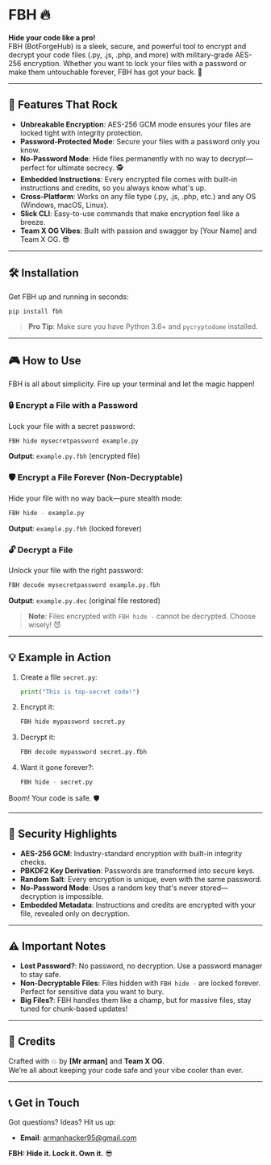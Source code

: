 # FBH 🔥

**Hide your code like a pro!**  
FBH (BotForgeHub) is a sleek, secure, and powerful tool to encrypt and decrypt your code files (.py, .js, .php, and more) with military-grade AES-256 encryption. Whether you want to lock your files with a password or make them untouchable forever, FBH has got your back. 💪

---

## 🚀 Features That Rock
- **Unbreakable Encryption**: AES-256 GCM mode ensures your files are locked tight with integrity protection.
- **Password-Protected Mode**: Secure your files with a password only you know.
- **No-Password Mode**: Hide files permanently with no way to decrypt—perfect for ultimate secrecy. 🕵️
- **Embedded Instructions**: Every encrypted file comes with built-in instructions and credits, so you always know what's up.
- **Cross-Platform**: Works on any file type (.py, .js, .php, etc.) and any OS (Windows, macOS, Linux).
- **Slick CLI**: Easy-to-use commands that make encryption feel like a breeze.
- **Team X OG Vibes**: Built with passion and swagger by [Your Name] and Team X OG. 😎

---

## 🛠️ Installation
Get FBH up and running in seconds:
```bash
pip install fbh
```

> **Pro Tip**: Make sure you have Python 3.6+ and `pycryptodome` installed.

---

## 🎮 How to Use
FBH is all about simplicity. Fire up your terminal and let the magic happen!

### 🔒 Encrypt a File with a Password
Lock your file with a secret password:
```bash
FBH hide mysecretpassword example.py
```
**Output**: `example.py.fbh` (encrypted file)

### 🛡️ Encrypt a File Forever (Non-Decryptable)
Hide your file with no way back—pure stealth mode:
```bash
FBH hide - example.py
```
**Output**: `example.py.fbh` (locked forever)

### 🔓 Decrypt a File
Unlock your file with the right password:
```bash
FBH decode mysecretpassword example.py.fbh
```
**Output**: `example.py.dec` (original file restored)

> **Note**: Files encrypted with `FBH hide -` cannot be decrypted. Choose wisely! 😈

---

## 💡 Example in Action
1. Create a file `secret.py`:
   ```python
   print("This is top-secret code!")
   ```
2. Encrypt it:
   ```bash
   FBH hide mypassword secret.py
   ```
3. Decrypt it:
   ```bash
   FBH decode mypassword secret.py.fbh
   ```
4. Want it gone forever?:
   ```bash
   FBH hide - secret.py
   ```

Boom! Your code is safe. 🛡️

---

## 🔐 Security Highlights
- **AES-256 GCM**: Industry-standard encryption with built-in integrity checks.
- **PBKDF2 Key Derivation**: Passwords are transformed into secure keys.
- **Random Salt**: Every encryption is unique, even with the same password.
- **No-Password Mode**: Uses a random key that's never stored—decryption is impossible.
- **Embedded Metadata**: Instructions and credits are encrypted with your file, revealed only on decryption.

---

## ⚠️ Important Notes
- **Lost Password?**: No password, no decryption. Use a password manager to stay safe.
- **Non-Decryptable Files**: Files hidden with `FBH hide -` are locked forever. Perfect for sensitive data you want to bury.
- **Big Files?**: FBH handles them like a champ, but for massive files, stay tuned for chunk-based updates!

---

## 📜 Credits
Crafted with 💥 by **[Mr arman]** and **Team X OG**.  
We’re all about keeping your code safe and your vibe cooler than ever.

---

## 📞 Get in Touch
Got questions? Ideas? Hit us up:
- **Email**: armanhacker95@gmail.com

**FBH: Hide it. Lock it. Own it.** 😎
```